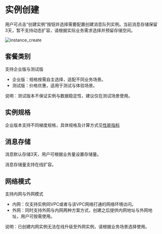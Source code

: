 # 实例创建

⽤户可点击“创建实例”按钮并选择需要配置创建消息队列实例。当前消息存储保留3天，暂不支持动态扩容，请根据实际业务需求选择并预留存储空间。

![instance_create](/rocketmq/images/instance_create.png)

## 套餐类别

支持企业版与测试版
* 企业版：规格按需自主选择，适配不同业务场景。
* 测试版：价格优惠，适用于测试与体验场景。

说明：测试版本不保证实例与数据稳定性，建议仅在测试场景使用。

## 实例规格

企业版本支持不同梯度规格，具体规格及计算方式见[性能指标](/rocketmq/capacity/index)

## 消息存储

消息默认存储3天，用户可根据业务量设置存储量。

消息存储量支持在线扩容。

## 网络模式

支持内网与外网模式
* 内网：仅支持实例同VPC或者与该VPC网络打通的网络环境访问。
* 外网：同时支持外网与内网两种方案方式，创建之后提供内网地址与外网地址，用户可按需使用。

说明：已创建内网实例无法在线升级至外网实例，请根据业务场景选择使用。